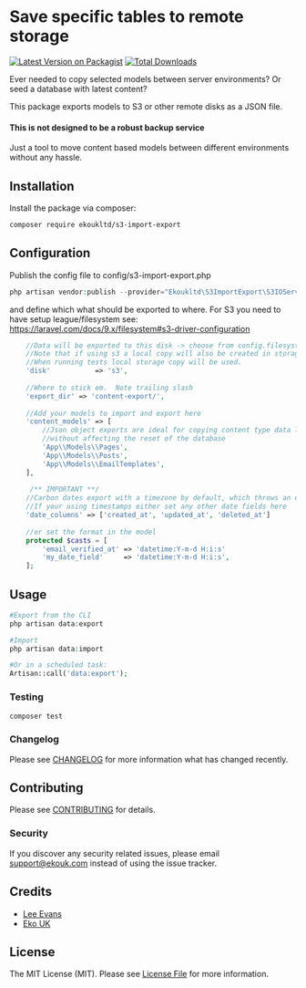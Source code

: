 # Save specific tables to remote storage

[![Latest Version on Packagist](https://img.shields.io/packagist/v/ekoukltd/s3-import-export.svg?style=flat-square)](https://packagist.org/packages/ekoukltd/laravel-import-export)
[![Total Downloads](https://img.shields.io/packagist/dt/ekoukltd/s3-import-export.svg?style=flat-square)](https://packagist.org/packages/ekoukltd/laravel-import-export)

Ever needed to copy selected models between server environments?  Or seed a database with latest content?

This package exports models to S3 or other remote disks as a JSON file.

#### This is not designed to be a robust backup service
Just a tool to move content based models between different environments without any hassle.


## Installation

Install the package via composer:

```bash
composer require ekoukltd/s3-import-export
```

## Configuration

Publish the config file to config/s3-import-export.php
```php
php artisan vendor:publish --provider="Ekoukltd\S3ImportExport\S3IOServiceProvider" --tag="config"
```

and define which what should be exported to where.
For S3 you need to have setup league/filesystem see: https://laravel.com/docs/9.x/filesystem#s3-driver-configuration
```php
    //Data will be exported to this disk -> choose from config.filesystems.disks options
	//Note that if using s3 a local copy will also be created in storage when importing
	//When running tests local storage copy will be used.
	'disk'           => 's3',
	
	//Where to stick em.  Note trailing slash
	'export_dir' => 'content-export/',
	
	//Add your models to import and export here
	'content_models' => [
		//Json object exports are ideal for copying content type data like pages, posts and templates 
		//without affecting the reset of the database
		'App\\Models\\Pages',
		'App\\Models\\Posts',
		'App\\Models\\EmailTemplates',
	],
	 
	 /** IMPORTANT **/
	//Carbon dates export with a timezone by default, which throws an error when importing to sql
	//If your using timestamps either set any other date fields here 
	'date_columns' => ['created_at', 'updated_at', 'deleted_at']
    
    //or set the format in the model
    protected $casts = [
        'email_verified_at' => 'datetime:Y-m-d H:i:s'
        'my_date_field'     => 'datetime:Y-m-d H:i:s',
    ];
```

## Usage

```php
#Export from the CLI
php artisan data:export

#Import
php artisan data:import

#Or in a scheduled task:
Artisan::call('data:export');
```

### Testing

```bash
composer test
```

### Changelog

Please see [CHANGELOG](CHANGELOG.md) for more information what has changed recently.

## Contributing

Please see [CONTRIBUTING](CONTRIBUTING.md) for details.

### Security

If you discover any security related issues, please email support@ekouk.com instead of using the issue tracker.

## Credits

-   [Lee Evans](https://github.com/ekoukltd)
-   [Eko UK](https://www.ekouk.com)

## License

The MIT License (MIT). Please see [License File](LICENSE.md) for more information.
